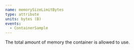 ```yaml
---
name: memorySizeLimitBytes
type: attribute
units: bytes (B)
events:
  - ContainerSample
---
```


The total amount of memory the container is allowed to use.